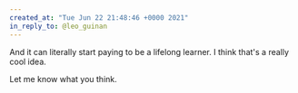 ```yaml
---
created_at: "Tue Jun 22 21:48:46 +0000 2021"
in_reply_to: @leo_guinan
---
```


And it can literally start paying to be a lifelong learner. I think that's a really cool idea. 

Let me know what you think.